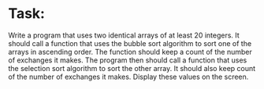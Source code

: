 # Task: 
Write a program that uses two identical arrays of at least 20 integers. It should call a function
that uses the bubble sort algorithm to sort one of the arrays in ascending order. The function
should keep a count of the number of exchanges it makes. The program then should call a
function that uses the selection sort algorithm to sort the other array. It should also keep count
of the number of exchanges it makes. Display these values on the screen.
